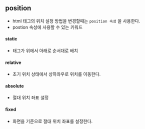 ## position
- html 태그의 위치 설정 방법을 변경할때는 `position 속성` 을 사용한다. 
- postion 속성에 사용할 수 있는 키워드

#### static
- 태그가 위에서 아래로 순서대로 배치

#### relative
- 초기 위치 상태에서 상하좌우로 위치를 이동한다. 

#### absolute
- 절대 위치 좌표 설정 

#### fixed
- 화면을 기준으로 절대 위치 좌표를 설정한다. 

